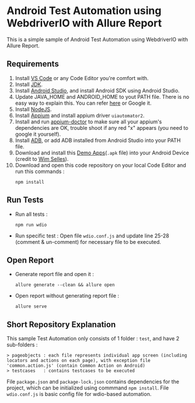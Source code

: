 # Android Test Automation using WebdriverIO with Allure Report
This is a simple sample of Android Test Automation using WebdriverIO with Allure Report.

## Requirements

1. Install [VS Code](https://code.visualstudio.com/) or any Code Editor you're comfort with.
2. Install [JDK](https://www.oracle.com/id/java/technologies/downloads/).
3. Install [Android Studio](https://developer.android.com/studio/install), and install Android SDK using Android Studio.
4. Update JAVA_HOME and ANDROID_HOME to yout PATH file. There is no easy way to explain this. You can refer [here](https://medium.com/@omurdenden/set-java-home-and-bin-directory-for-appium-testing-in-macos-f8cee3fe56b4) or Google it.
5. Install [NodeJS](https://nodejs.org/en/download/package-manager).
6. Install [Appium](https://appium.io/docs/en/2.2/quickstart/install/) and install appium driver `uiautomator2`.
7. Install and run [appium-doctor](https://www.npmjs.com/package/appium-doctor) to make sure all your appium's dependencies are OK, trouble shoot if any red "x" appears (you need to google it yourself).
8. Install [ADB](https://www.xda-developers.com/install-adb-windows-macos-linux/), or add ADB installed from Android Studio into your PATH file.
9. Download and install this [Demo Apps](https://github.com/saucelabs/my-demo-app-rn/releases)(`.apk` file) into your Android Device (credit to [Wim Selles](https://github.com/wswebcreation)).
10. Download and open this code repository on your local Code Editor and run this commands :
    ```
    npm install
    ```
   
## Run Tests
* Run all tests : 
   ```
   npm run wdio
   ```

* Run specific test :
  Open file `wdio.conf.js` and update line 25-28 (comment & un-comment) for necessary file to be executed.

## Open Report
*  Generate report file and open it :

   ```
   allure generate --clean && allure open
   ```
*  Open report without generating report file :

   ```
   allure serve
   ```
   

## Short Repository Explanation

This sample Test Automation only consists of 1 folder : `test`, and have 2 sub-folders : 
   ```
   > pageobjects : each file represents individual app screen (including locators and actions on each page), with exception file 'common.action.js' (contain Common Action on Android)
   > testcases   : contains testcases to be executed
   ```
File `package.json` and `package-lock.json` contains dependencies for the project, which can be initialized using commmand `npm install`.
File  `wdio.conf.js` is basic config file for wdio-based automation.
